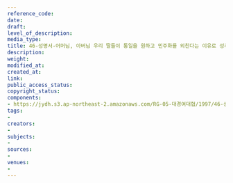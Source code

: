 ```yaml
---
reference_code: 
date: 
draft: 
level_of_description: 
media_type: 
title: 46-성명서-어머님, 아버님 우리 딸들이 통일을 원하고 민주화를 외친다는 이유로 성추행을 당하고 있습니다
description: 
weight: 
modified_at: 
created_at: 
link: 
public_access_status: 
copyright_status: 
components:
- https://jydh.s3.ap-northeast-2.amazonaws.com/RG-05-대경여대협/1997/46-성명서-어머님,+아버님+우리+딸들이+통일을+원하고+민주화를+외친다는+이유로+성추행을+당하고+있습니다.pdf
tags:
- 
creators:
- 
subjects:
- 
sources:
- 
venues:
- 
---
```

